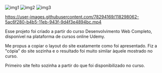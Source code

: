 ![img1](https://user-images.githubusercontent.com/78294169/118297810-058ae100-b4b5-11eb-8d79-914b3c548b0b.png)
![img2](https://user-images.githubusercontent.com/78294169/118297818-0754a480-b4b5-11eb-8843-e0c8004da8b3.png)
![img3](https://user-images.githubusercontent.com/78294169/118297826-091e6800-b4b5-11eb-9f98-1e0d82d8f408.png)

https://user-images.githubusercontent.com/78294169/118298062-5ac6f280-b4b5-11eb-943f-9d4f3e4894bc.mp4

Esse projeto foi criado a partir do curso Desenvolvimento Web Completo,
disponível na plataforma de cursos online Udemy. 

Me propus a copiar o layout do site exatamente como foi apresentado.
Fiz a "cópia" do site sozinha e o resultado foi muito similar àquele
mostrado no curso.

Primeiro site feito sozinha a partir do que foi disponibilizado no curso.
